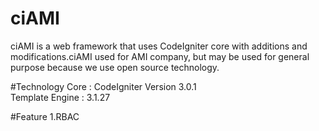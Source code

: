 # ciAMI
ciAMI is a web framework that uses CodeIgniter core with additions and modifications.ciAMI used for AMI company, but may be used for general purpose because we use open source technology.

#Technology
Core : CodeIgniter Version 3.0.1<br/>
Template Engine : 3.1.27

#Feature
1.RBAC
